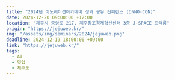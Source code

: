 ```yaml
---
title: "2024년 이노베이션아카데미 성과 공유 컨퍼런스 (INNO-CON)"
date: 2024-12-20 09:00:00 +12:00
location: "제주시 중앙로 217, 제주창조경제혁신센터 3층 J-SPACE 트랙룸"
origin: "https://jejuweb.kr/"
img: "/assets/img/seminars/2024/jejuweb.png"
deadline: 2024-12-19 18:00:00 +09:00
link: "https://jejuweb.kr/"
tags:
  - AI
  - 밋업
  - 제주도
---
```

